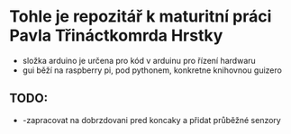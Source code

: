 <h1>Tohle je repozitář k maturitní práci Pavla Třináctkomrda Hrstky </h1>
<ul>
  <li>složka arduino je určena pro kód v arduinu pro řízení hardwaru</li>
<li>gui běží na raspberry pi, pod pythonem, konkretne knihovnou guizero</li>
</ul>
<h2>TODO:</h2>
<ul>
  <li>
    -zapracovat na dobrzdovani pred koncaky a přidat průběžné senzory</li>
  
  </ul>
